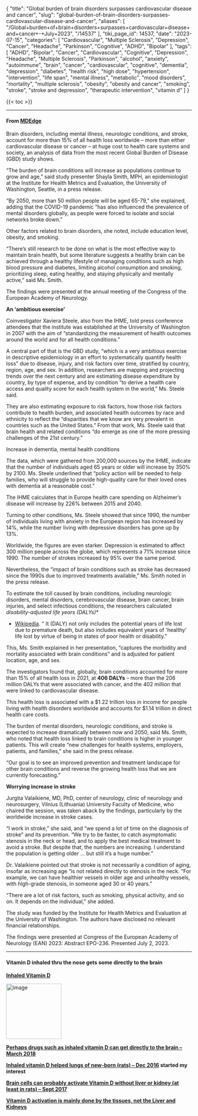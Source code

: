 {
    "title": "Global burden of brain disorders surpasses cardiovascular disease and cancer",
    "slug": "global-burden-of-brain-disorders-surpasses-cardiovascular-disease-and-cancer",
    "aliases": [
        "/Global+burden+of+brain+disorders+surpasses+cardiovascular+disease+and+cancer+-+July+2023",
        "/14537"
    ],
    "tiki_page_id": 14537,
    "date": "2023-07-15",
    "categories": [
        "Cardiovascular",
        "Multiple Sclerosis",
        "Depression",
        "Cancer",
        "Headache",
        "Parkinson",
        "Cognitive",
        "ADHD",
        "Bipolar"
    ],
    "tags": [
        "ADHD",
        "Bipolar",
        "Cancer",
        "Cardiovascular",
        "Cognitive",
        "Depression",
        "Headache",
        "Multiple Sclerosis",
        "Parkinson",
        "alcohol",
        "anxiety",
        "autoimmune",
        "brain",
        "cancer",
        "cardiovascular",
        "cognitive",
        "dementia",
        "depression",
        "diabetes",
        "health risk",
        "high dose",
        "hypertension",
        "intervention",
        "life span",
        "mental illness",
        "metabolic",
        "mood disorders",
        "mortality",
        "multiple sclerosis",
        "obesity",
        "obesity and cancer",
        "smoking",
        "stroke",
        "stroke and depression",
        "therapeutic intervention",
        "vitamin d"
    ]
}


{{< toc >}} 

---

#### From [MDEdge](https://www.mdedge.com/neurology/article/264086/neurology/global-burden-brain-disorders-surpasses-cardiovascular-disease?ecd=WNL_EVE_230715_mdedge)

Brain disorders, including mental illness, neurologic conditions, and stroke, account for more than 15% of all health loss worldwide – more than either cardiovascular disease or cancer – at huge cost to health care systems and society, an analysis of data from the most recent Global Burden of Disease (GBD) study shows.

“The burden of brain conditions will increase as populations continue to grow and age,” said study presenter Shayla Smith, MPH, an epidemiologist at the Institute for Health Metrics and Evaluation, the University of Washington, Seattle, in a press release.

“By 2050, more than 50 million people will be aged 65-79,” she explained, adding that the COVID-19 pandemic “has also influenced the prevalence of mental disorders globally, as people were forced to isolate and social networks broke down.”

Other factors related to brain disorders, she noted, include education level, obesity, and smoking.

“There’s still research to be done on what is the most effective way to maintain brain health, but some literature suggests a healthy brain can be achieved through a healthy lifestyle of managing conditions such as high blood pressure and diabetes, limiting alcohol consumption and smoking, prioritizing sleep, eating healthy, and staying physically and mentally active,” said Ms. Smith.

The findings were presented at the annual meeting of the Congress of the European Academy of Neurology.

 **An ‘ambitious exercise’** 

Coinvestigator Xaviera Steele, also from the IHME, told press conference attendees that the institute was established at the University of Washington in 2007 with the aim of “standardizing the measurement of health outcomes around the world and for all health conditions.”

A central part of that is the GBD study, “which is a very ambitious exercise in descriptive epidemiology in an effort to systematically quantify health loss” due to disease, injury, and risk factors over time, stratified by country, region, age, and sex. In addition, researchers are mapping and projecting trends over the next century and are estimating disease expenditure by country, by type of expense, and by condition “to derive a health care access and quality score for each health system in the world,” Ms. Steele said.

They are also estimating exposure to risk factors, how those risk factors contribute to health burden, and associated health outcomes by race and ethnicity to reflect the “disparities that we know are very prevalent in countries such as the United States.” From that work, Ms. Steele said that brain health and related conditions “do emerge as one of the more pressing challenges of the 21st century.”

Increase in dementia, mental health conditions

The data, which were gathered from 200,000 sources by the IHME, indicate that the number of individuals aged 65 years or older will increase by 350% by 2100. Ms. Steele underlined that “policy action will be needed to help families, who will struggle to provide high-quality care for their loved ones with dementia at a reasonable cost.”

The IHME calculates that in Europe health care spending on Alzheimer’s disease will increase by 226% between 2015 and 2040.

Turning to other conditions, Ms. Steele showed that since 1990, the number of individuals living with anxiety in the European region has increased by 14%, while the number living with depressive disorders has gone up by 13%.

Worldwide, the figures are even starker. Depression is estimated to affect 300 million people across the globe, which represents a 71% increase since 1990. The number of strokes increased by 95% over the same period.

Nevertheless, the “impact of brain conditions such as stroke has decreased since the 1990s due to improved treatments available,” Ms. Smith noted in the press release.

To estimate the toll caused by brain conditions, including neurologic disorders, mental disorders, cerebrovascular disease, brain cancer, brain injuries, and select infectious conditions, the researchers calculated  **disability-adjusted life years (DALYs*)** 

* [Wikipedia](https://en.wikipedia.org/wiki/Disability-adjusted_life_year). " It (DALY) not only includes the potential years of life lost due to premature death, but also includes equivalent years of 'healthy' life lost by virtue of being in states of poor health or disability."

This, Ms. Smith explained in her presentation, “captures the morbidity and mortality associated with brain conditions” and is adjusted for patient location, age, and sex.

The investigators found that, globally, brain conditions accounted for more than 15% of all health loss in 2021, at  **406 DALYs**  – more than the 206 million DALYs that were associated with cancer, and the 402 million that were linked to cardiovascular disease.

This health loss is associated with a $1.22 trillion loss in income for people living with health disorders worldwide and accounts for $1.14 trillion in direct health care costs.

The burden of mental disorders, neurologic conditions, and stroke is expected to increase dramatically between now and 2050, said Ms. Smith, who noted that health loss linked to brain conditions is higher in younger patients. This will create “new challenges for health systems, employers, patients, and families,” she said in the press release.

“Our goal is to see an improved prevention and treatment landscape for other brain conditions and reverse the growing health loss that we are currently forecasting.” 

 **Worrying increase in stroke** 

Jurgita Valaikiene, MD, PhD, center of neurology, clinic of neurology and neurosurgery, Vilnius (Lithuania) University Faculty of Medicine, who chaired the session, was taken aback by the findings, particularly by the worldwide increase in stroke cases.

“I work in stroke,” she said, and “we spend a lot of time on the diagnosis of stroke” and its prevention. “We try to be faster, to catch asymptomatic stenosis in the neck or head, and to apply the best medical treatment to avoid a stroke. But despite that, the numbers are increasing. I understand the population is getting older ... but still it’s a huge number.”

Dr. Valaikiene pointed out that stroke is not necessarily a condition of aging, insofar as increasing age “is not related directly to stenosis in the neck. “For example, we can have healthier vessels in older age and unhealthy vessels, with high-grade stenosis, in someone aged 30 or 40 years.”

“There are a lot of risk factors, such as smoking, physical activity, and so on. It depends on the individual,” she added.

The study was funded by the Institute for Health Metrics and Evaluation at the University of Washington. The authors have disclosed no relevant financial relationships.

The findings were presented at Congress of the European Academy of Neurology (EAN) 2023: Abstract EPO-236. Presented July 2, 2023.

---

#### Vitamin D inhaled thru the nose gets some directly to the brain

 **[Inhaled Vitamin D](/posts/inhaled-vitamin-d)** 

<img src="https://d1bk1kqxc0sym.cloudfront.net/attachments/jpeg/inhaler.jpg" alt="image" width="150">

 **[Perhaps drugs such as inhaled vitamin D can get directly to the brain – March 2018](/posts/perhaps-drugs-such-as-inhaled-vitamin-d-can-get-directly-to-the-brain)** 

 **[Inhaled vitamin D helped lungs of new-born (rats) – Dec 2016](/posts/inhaled-vitamin-d-helped-lungs-of-new-born-rats) started my interest** 

 **[Brain cells can probably activate Vitamin D without liver or kidney (at least in rats) – Sept 2017](/posts/brain-cells-can-probably-activate-vitamin-d-without-liver-or-kidney-at-least-in-rats)** 

 **[Vitamin D activation is mainly done by the tissues, not the Liver and Kidneys](/posts/vitamin-d-activation-is-mainly-done-by-the-tissues-not-the-liver-and-kidneys)**